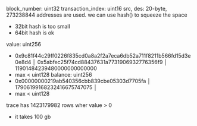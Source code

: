 block_number: uint32
transaction_index: uint16
src, des: 20-byte, 273238844 addresses are used. we can use hash() to squeeze the space
* 32bit hash is too small
* 64bit hash is ok

value: uint256 
*  0x9c81f44c29ff0226f835cd0a8a2f2a7eca6db52a711f8211b566fd15d3e0e8d4 │ 0x5abfec25f74cd88437631a7731906932776356f9 │ 11901484239480000000000000 
* max < uint128
balance: uint256
* 0x00000000219ab540356cbb839cbe05303d7705fa │ 17906199168232416675747075 │
* max < uint128

trace has 1423179982 rows wher value > 0

* it takes 100 gb


